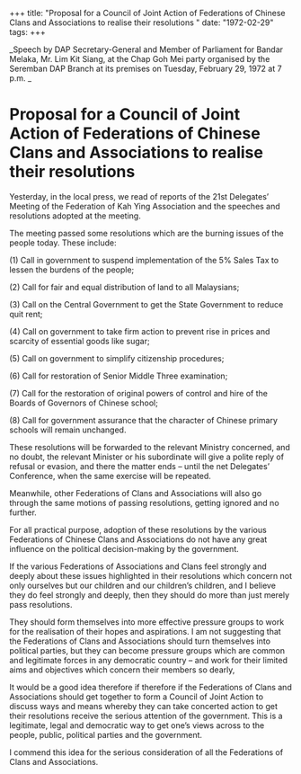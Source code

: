 +++ 
title: "Proposal for a Council of Joint Action of Federations of Chinese Clans and Associations to realise their resolutions	"
date: "1972-02-29"
tags:
+++

_Speech by DAP Secretary-General and Member of Parliament for Bandar Melaka, Mr. Lim Kit Siang, at the Chap Goh Mei party organised by the Seremban DAP Branch at its premises on Tuesday, February 29, 1972 at 7 p.m.	_							

# Proposal for a Council of Joint Action of Federations of Chinese Clans and Associations to realise their resolutions										

Yesterday, in the local press, we read of reports of the 21st Delegates’ Meeting of the Federation of Kah Ying Association and the speeches and resolutions adopted at the meeting.

The meeting passed some resolutions which are the burning issues of the people today. These include:</u>

(1)	Call in government to suspend implementation of the 5% Sales Tax to lessen the burdens of the people;

(2)	Call for fair and equal distribution of land to all Malaysians;

(3)	Call on the Central Government to get the State Government to reduce quit rent;

(4)	Call on government to take firm action to prevent rise in prices and scarcity of essential goods like sugar;

(5)	Call on government to simplify citizenship procedures;

(6)	Call for restoration of Senior Middle Three examination;

(7)	Call for the restoration of original powers of control and hire of the Boards of Governors of Chinese school;

(8)	Call for government assurance that the character of Chinese primary schools will remain unchanged.

These resolutions will be forwarded to the relevant Ministry concerned, and no doubt, the relevant Minister or his subordinate will give a polite reply of refusal or evasion, and there the matter ends – until the net Delegates’ Conference, when the same exercise will be repeated.

Meanwhile, other Federations of Clans and Associations will also go through the same motions of passing resolutions, getting ignored and no further.

For all practical purpose, adoption of these resolutions by the various Federations of Chinese Clans and Associations do not have any great influence on the political decision-making by the government.

If the various Federations of Associations and Clans feel strongly and deeply about these issues highlighted in their resolutions which concern not only ourselves but our children and our children’s children, and I believe they do feel strongly and deeply, then they should do more than just merely pass resolutions.

They should form themselves into more effective pressure groups to work for the realisation of their hopes and aspirations. I am not suggesting that the Federations of Clans and Associations should turn themselves into political parties, but they can become pressure groups which are common and legitimate forces in any democratic country – and work for their limited aims and objectives which concern their members so dearly,

It would be a good idea therefore if therefore if the Federations of Clans and Associations should get together to form a Council of Joint Action to discuss ways and means whereby they can take concerted action to get their resolutions receive the serious attention of the government. This is a legitimate, legal and democratic way to get one’s views across to the people, public, political parties and the government.

I commend this idea for the serious consideration of all the Federations of Clans and Associations.
 
